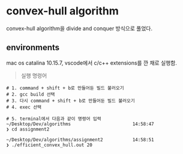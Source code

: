 # convex-hull algorithm

convex-hull algorithm을 divide and conquer 방식으로 풀었다.

## environments

mac os catalina 10.15.7, vscode에서 c/c++ extensions를 깐 채로 실행함.

> 실행 명령어

```shell
# 1. command + shift + b로 만들어둔 빌드 불러오기
# 2. gcc build 선택
# 3. 다시 command + shift + b로 만들어둔 빌드 불러오기
# 4. exec 선택

# 5. terminal에서 다음과 같이 명령어 입력
~/Desktop/Dev/algorithms                       14:58:47
❯ cd assignment2

~/Desktop/Dev/algorithms/assignment2           14:58:51
❯ ./efficient_convex_hull.out 20

```

